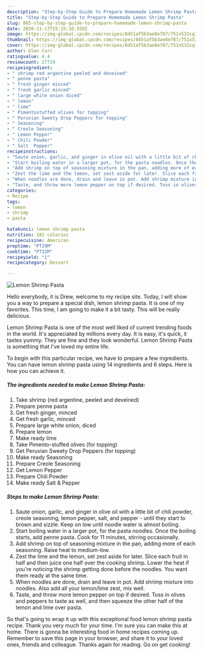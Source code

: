 ```yaml
---
description: "Step-by-Step Guide to Prepare Homemade Lemon Shrimp Pasta"
title: "Step-by-Step Guide to Prepare Homemade Lemon Shrimp Pasta"
slug: 865-step-by-step-guide-to-prepare-homemade-lemon-shrimp-pasta
date: 2020-11-17T15:15:10.550Z
image: https://img-global.cpcdn.com/recipes/8451af5b3ae8e787/751x532cq70/lemon-shrimp-pasta-recipe-main-photo.jpg
thumbnail: https://img-global.cpcdn.com/recipes/8451af5b3ae8e787/751x532cq70/lemon-shrimp-pasta-recipe-main-photo.jpg
cover: https://img-global.cpcdn.com/recipes/8451af5b3ae8e787/751x532cq70/lemon-shrimp-pasta-recipe-main-photo.jpg
author: Glen Carr
ratingvalue: 4.4
reviewcount: 27719
recipeingredient:
- " shrimp red argentine peeled and deveined"
- " penne pasta"
- " fresh ginger minced"
- " fresh garlic minced"
- " large white onion diced"
- " lemon"
- " lime"
- " Pimentostuffed olives for topping"
- " Peruvian Sweety Drop Peppers for topping"
- " Seasoning"
- " Creole Seasoning"
- " Lemon Pepper"
- " Chili Powder"
- " Salt  Pepper"
recipeinstructions:
- "Saute onion, garlic, and ginger in olive oil with a little bit of chili powder, creole seasoning, lemon pepper, salt, and pepper - until they start to brown and sizzle. Keep on low until noodle water is almost boiling."
- "Start boiling water in a larger pot, for the pasta noodles. Once the boiling starts, add penne pasta. Cook for 11 minutes, stirring occasionally."
- "Add shrimp on top of seasoning mixture in the pan, adding more of each seasoning. Raise heat to medium-low."
- "Zest the lime and the lemon, set zest aside for later. Slice each fruit in half and then juice one half over the cooking shrimp. Lower the heat if you&#39;re noticing the shrimp getting done before the noodles. You want them ready at the same time."
- "When noodles are done, drain and leave in pot. Add shrimp mixture into noodles. Also add all your lemon/lime zest, mix well."
- "Taste, and throw more lemon pepper on top if desired. Toss in olives and peppers to taste as well, and then squeeze the other half of the lemon and lime over pasta."
categories:
- Recipe
tags:
- lemon
- shrimp
- pasta

katakunci: lemon shrimp pasta 
nutrition: 181 calories
recipecuisine: American
preptime: "PT29M"
cooktime: "PT32M"
recipeyield: "1"
recipecategory: Dessert

---
```



![Lemon Shrimp Pasta](https://img-global.cpcdn.com/recipes/8451af5b3ae8e787/751x532cq70/lemon-shrimp-pasta-recipe-main-photo.jpg)

Hello everybody, it is Drew, welcome to my recipe site. Today, I will show you a way to prepare a special dish, lemon shrimp pasta. It is one of my favorites. This time, I am going to make it a bit tasty. This will be really delicious.



Lemon Shrimp Pasta is one of the most well liked of current trending foods in the world. It's appreciated by millions every day. It is easy, it's quick, it tastes yummy. They are fine and they look wonderful. Lemon Shrimp Pasta is something that I've loved my entire life.


To begin with this particular recipe, we have to prepare a few ingredients. You can have lemon shrimp pasta using 14 ingredients and 6 steps. Here is how you can achieve it.

<!--inarticleads1-->

##### The ingredients needed to make Lemon Shrimp Pasta:

1. Take  shrimp (red argentine, peeled and deveined)
1. Prepare  penne pasta
1. Get  fresh ginger, minced
1. Get  fresh garlic, minced
1. Prepare  large white onion, diced
1. Prepare  lemon
1. Make ready  lime
1. Take  Pimento-stuffed olives (for topping)
1. Get  Peruvian Sweety Drop Peppers (for topping)
1. Make ready  Seasoning
1. Prepare  Creole Seasoning
1. Get  Lemon Pepper
1. Prepare  Chili Powder
1. Make ready  Salt &amp; Pepper




<!--inarticleads2-->

##### Steps to make Lemon Shrimp Pasta:

1. Saute onion, garlic, and ginger in olive oil with a little bit of chili powder, creole seasoning, lemon pepper, salt, and pepper - until they start to brown and sizzle. Keep on low until noodle water is almost boiling.
1. Start boiling water in a larger pot, for the pasta noodles. Once the boiling starts, add penne pasta. Cook for 11 minutes, stirring occasionally.
1. Add shrimp on top of seasoning mixture in the pan, adding more of each seasoning. Raise heat to medium-low.
1. Zest the lime and the lemon, set zest aside for later. Slice each fruit in half and then juice one half over the cooking shrimp. Lower the heat if you&#39;re noticing the shrimp getting done before the noodles. You want them ready at the same time.
1. When noodles are done, drain and leave in pot. Add shrimp mixture into noodles. Also add all your lemon/lime zest, mix well.
1. Taste, and throw more lemon pepper on top if desired. Toss in olives and peppers to taste as well, and then squeeze the other half of the lemon and lime over pasta.




So that's going to wrap it up with this exceptional food lemon shrimp pasta recipe. Thank you very much for your time. I'm sure you can make this at home. There is gonna be interesting food in home recipes coming up. Remember to save this page in your browser, and share it to your loved ones, friends and colleague. Thanks again for reading. Go on get cooking!
